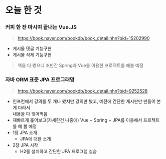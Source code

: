 # 오늘 한 것

### 커피 한 잔 마시며 끝내는 Vue.JS
> https://book.naver.com/bookdb/book_detail.nhn?bid=15202990

- 게시물 댓글 기능구현
- 게시물 삭제 기능구현

> 책을 다 봤으니 조만간 Spring과 Vue를 이용한 프로젝트를 해볼 예정

### 자바 ORM 표준 JPA 프로그래밍
> https://book.naver.com/bookdb/book_detail.nhn?bid=9252528

- 인프런에서 강의를 두 개나 봤지만 강의만 봤고, 예전에 간단한 게시판만 만들어 본게 다라서<br> 내용을 다 잊어먹음
- 재빠르게 훑어보고(자세한건 나중에) Vue + Spring + JPA를 이용해서 프로젝트를 해 볼 예정
- 1장 JPA 소개
    - JPA에 대한 소개
- 2장 JPA 시작
    - H2를 설치하고 간단한 JPA 프로그램 실습